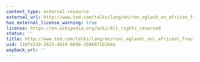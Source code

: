 ```yaml
---
content_type: external-resource
external_url: http://www.ted.com/talks/lang/en/ron_eglash_on_african_fractals.html
has_external_license_warning: true
license: https://en.wikipedia.org/wiki/All_rights_reserved
status: ''
title: http://www.ted.com/talks/lang/en/ron\_eglash\_on\_african\_fractals.html
uid: 118fe318-2625-4019-b69b-2046971b1b4a
wayback_url: ''
---
```

